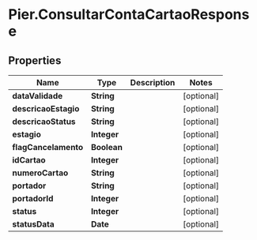 # Pier.ConsultarContaCartaoResponse

## Properties
Name | Type | Description | Notes
------------ | ------------- | ------------- | -------------
**dataValidade** | **String** |  | [optional] 
**descricaoEstagio** | **String** |  | [optional] 
**descricaoStatus** | **String** |  | [optional] 
**estagio** | **Integer** |  | [optional] 
**flagCancelamento** | **Boolean** |  | [optional] 
**idCartao** | **Integer** |  | [optional] 
**numeroCartao** | **String** |  | [optional] 
**portador** | **String** |  | [optional] 
**portadorId** | **Integer** |  | [optional] 
**status** | **Integer** |  | [optional] 
**statusData** | **Date** |  | [optional] 


